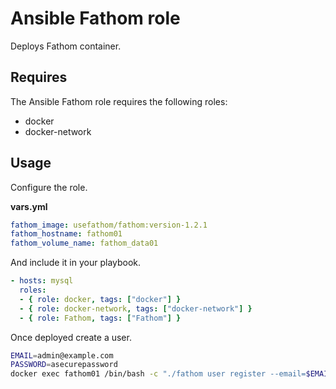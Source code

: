 # Ansible Fathom role

Deploys Fathom container.

## Requires

The Ansible Fathom role requires the following roles:

* docker
* docker-network

## Usage

Configure the role.

**vars.yml**

```yml
fathom_image: usefathom/fathom:version-1.2.1
fathom_hostname: fathom01
fathom_volume_name: fathom_data01
````

And include it in your playbook.

```yml
- hosts: mysql
  roles:
  - { role: docker, tags: ["docker"] }
  - { role: docker-network, tags: ["docker-network"] }
  - { role: Fathom, tags: ["Fathom"] }
```

Once deployed create a user.

```bash
EMAIL=admin@example.com
PASSWORD=asecurepassword
docker exec fathom01 /bin/bash -c "./fathom user register --email=$EMAIL --password=$PASSWORD"
```
